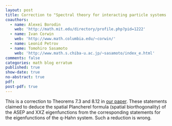 ```yaml
---
layout: post
title: Correction to "Spectral theory for interacting particle systems solvable by coordinate Bethe ansatz"
coauthors:
  - name: Alexei Borodin
    web: 'http://math.mit.edu/directory/profile.php?pid=1222'
  - name: Ivan Corwin
    web: 'http://www.math.columbia.edu/~corwin/' 
  - name: Leonid Petrov
  - name: Tomohiro Sasamoto
    web: 'http://www.math.s.chiba-u.ac.jp/~sasamoto/index_e.html'
comments: false
categories: math blog erratum
published: true
show-date: true
no-abstract: true
pdf: 
post-pdf: true
---
```


This is a correction to Theorems 7.3 and 8.12 in [our paper]({{site.url}}/2014/07/BCPS-2/). These statements claimed to deduce the spatial Plancherel formula (spatial biorthogonality) of the ASEP and XXZ eigenfunctions from the corresponding statements for the eigenfunctions of the q-Hahn system. Such a reduction is wrong.